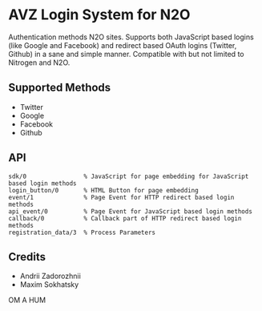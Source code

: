 AVZ Login System for N2O
========================

Authentication methods N2O sites. Supports both JavaScript based
logins (like Google and Facebook) and redirect based OAuth logins (Twitter, Github)
in a sane and simple manner. Compatible with but not limited to Nitrogen and N2O.

Supported Methods
-----------------

* Twitter
* Google
* Facebook
* Github

API
---

    sdk/0                % JavaScript for page embedding for JavaScript based login methods
    login_button/0       % HTML Button for page embedding
    event/1              % Page Event for HTTP redirect based login methods
    api_event/0          % Page Event for JavaScript based login methods
    callback/0           % Callback part of HTTP redirect based login methods
    registration_data/3  % Process Parameters

Credits
-------

* Andrii Zadorozhnii
* Maxim Sokhatsky

OM A HUM
